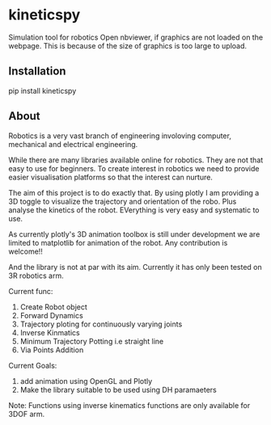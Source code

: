 # kineticspy
Simulation tool for robotics
Open nbviewer, if graphics are not loaded on the webpage. This is because of the size of graphics is too large to upload.

## Installation
pip install kineticspy
## About
Robotics is a very vast branch of engineering involoving computer, mechanical and electrical engineering.

While there are many libraries available online for robotics. They are not that easy to use for beginners.
To create interest in robotics we need to provide easier visualisation platforms so that the interest can
nurture.

The aim of this project is to do exactly that. By using plotly I am providing a 3D toggle to visualize 
the trajectory and orientation of the robo. Plus analyse the kinetics of the robot. EVerything is very easy and systematic to use.

As currently plotly's 3D animation toolbox is still under development we are limited to matplotlib for
animation of the robot.
Any contribution is welcome!!

And the library is not at par with its aim. Currently it has only been tested on 3R robotics arm.

Current func:
1. Create Robot object
2. Forward Dynamics
3. Trajectory ploting for continuously varying joints
4. Inverse Kinmatics 
5. Minimum Trajectory Potting i.e straight line
6. Via Points Addition

Current Goals:
1. add animation using OpenGL and Plotly
2. Make the library suitable to be used using DH paramaeters


Note: Functions using inverse kinematics functions are only available for 3DOF arm.
